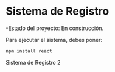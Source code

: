 <h1>Sistema de Registro</h1>

-Estado del proyecto: En construcción.

Para ejecutar el sistema, debes poner:

   ```npm install react ```

Sistema de Registro 2
